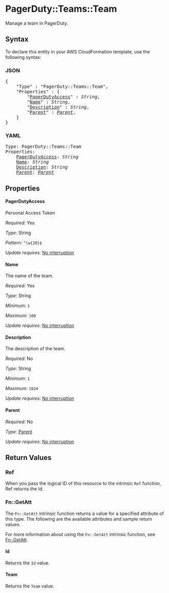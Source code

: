 # PagerDuty::Teams::Team

Manage a team in PagerDuty.

## Syntax

To declare this entity in your AWS CloudFormation template, use the following syntax:

### JSON

<pre>
{
    "Type" : "PagerDuty::Teams::Team",
    "Properties" : {
        "<a href="#pagerdutyaccess" title="PagerDutyAccess">PagerDutyAccess</a>" : <i>String</i>,
        "<a href="#name" title="Name">Name</a>" : <i>String</i>,
        "<a href="#description" title="Description">Description</a>" : <i>String</i>,
        "<a href="#parent" title="Parent">Parent</a>" : <i><a href="parent.md">Parent</a></i>,
    }
}
</pre>

### YAML

<pre>
Type: PagerDuty::Teams::Team
Properties:
    <a href="#pagerdutyaccess" title="PagerDutyAccess">PagerDutyAccess</a>: <i>String</i>
    <a href="#name" title="Name">Name</a>: <i>String</i>
    <a href="#description" title="Description">Description</a>: <i>String</i>
    <a href="#parent" title="Parent">Parent</a>: <i><a href="parent.md">Parent</a></i>
</pre>

## Properties

#### PagerDutyAccess

Personal Access Token

_Required_: Yes

_Type_: String

_Pattern_: <code>^\w{20}$</code>

_Update requires_: [No interruption](https://docs.aws.amazon.com/AWSCloudFormation/latest/UserGuide/using-cfn-updating-stacks-update-behaviors.html#update-no-interrupt)

#### Name

The name of the team.

_Required_: Yes

_Type_: String

_Minimum_: <code>1</code>

_Maximum_: <code>100</code>

_Update requires_: [No interruption](https://docs.aws.amazon.com/AWSCloudFormation/latest/UserGuide/using-cfn-updating-stacks-update-behaviors.html#update-no-interrupt)

#### Description

The description of the team.

_Required_: No

_Type_: String

_Minimum_: <code>1</code>

_Maximum_: <code>1024</code>

_Update requires_: [No interruption](https://docs.aws.amazon.com/AWSCloudFormation/latest/UserGuide/using-cfn-updating-stacks-update-behaviors.html#update-no-interrupt)

#### Parent

_Required_: No

_Type_: <a href="parent.md">Parent</a>

_Update requires_: [No interruption](https://docs.aws.amazon.com/AWSCloudFormation/latest/UserGuide/using-cfn-updating-stacks-update-behaviors.html#update-no-interrupt)

## Return Values

### Ref

When you pass the logical ID of this resource to the intrinsic `Ref` function, Ref returns the Id.

### Fn::GetAtt

The `Fn::GetAtt` intrinsic function returns a value for a specified attribute of this type. The following are the available attributes and sample return values.

For more information about using the `Fn::GetAtt` intrinsic function, see [Fn::GetAtt](https://docs.aws.amazon.com/AWSCloudFormation/latest/UserGuide/intrinsic-function-reference-getatt.html).

#### Id

Returns the <code>Id</code> value.

#### Team

Returns the <code>Team</code> value.

